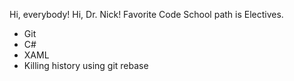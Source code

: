 Hi, everybody! Hi, Dr. Nick! Favorite Code School path is Electives.
* Git
* C#
* XAML
* Killing history using git rebase

